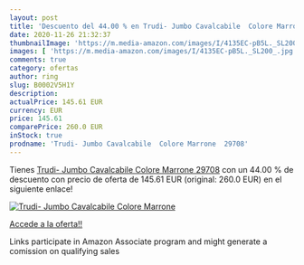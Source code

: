 ```yaml
---
layout: post
title: 'Descuento del 44.00 % en Trudi- Jumbo Cavalcabile  Colore Marrone'
date: 2020-11-26 21:32:37
thumbnailImage: 'https://m.media-amazon.com/images/I/4135EC-pB5L._SL200_.jpg'
images: [ 'https://m.media-amazon.com/images/I/4135EC-pB5L._SL200_.jpg' ]
comments: true
category: ofertas
author: ring
slug: B0002V5H1Y
description:
actualPrice: 145.61 EUR
currency: EUR
price: 145.61
comparePrice: 260.0 EUR
inStock: true
prodname: 'Trudi- Jumbo Cavalcabile  Colore Marrone  29708'
---
```


Tienes [Trudi- Jumbo Cavalcabile  Colore Marrone  29708](https://www.amazon.it/dp/B0002V5H1Y/?tag=tolees00-21) con un 44.00 % de descuento con precio de oferta de 145.61 EUR (original: 260.0 EUR) en el siguiente enlace!

[![Trudi- Jumbo Cavalcabile  Colore Marrone](https://m.media-amazon.com/images/I/4135EC-pB5L._SL200_.jpg)](https://www.amazon.it/dp/B0002V5H1Y/?tag=tolees00-21)

[Accede a la oferta!!](https://www.amazon.it/dp/B0002V5H1Y/?tag=tolees00-21)

Links participate in Amazon Associate program and might generate a comission on qualifying sales


